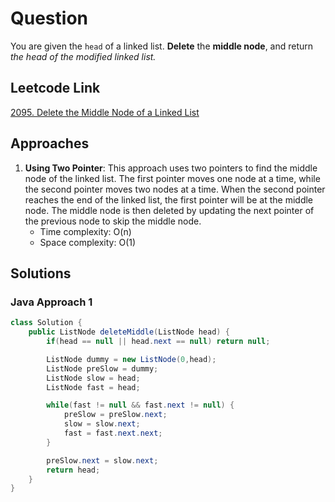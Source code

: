# Question

You are given the `head` of a linked list. **Delete** the **middle node**, and return _the head of the modified linked list._

## Leetcode Link

[2095. Delete the Middle Node of a Linked List](https://leetcode.com/problems/delete-the-middle-node-of-a-linked-list/)

## Approaches

1. **Using Two Pointer**: This approach uses two pointers to find the middle node of the linked list. The first pointer moves one node at a time, while the second pointer moves two nodes at a time. When the second pointer reaches the end of the linked list, the first pointer will be at the middle node. The middle node is then deleted by updating the next pointer of the previous node to skip the middle node.
   - Time complexity: O(n)
   - Space complexity: O(1)

## Solutions

### Java Approach 1

```java
class Solution {
    public ListNode deleteMiddle(ListNode head) {
        if(head == null || head.next == null) return null;

        ListNode dummy = new ListNode(0,head);
        ListNode preSlow = dummy;
        ListNode slow = head;
        ListNode fast = head;

        while(fast != null && fast.next != null) {
            preSlow = preSlow.next;
            slow = slow.next;
            fast = fast.next.next;
        }

        preSlow.next = slow.next;
        return head;
    }
}
```

